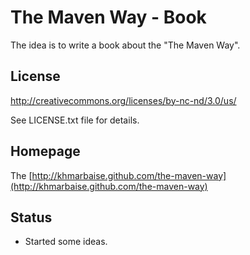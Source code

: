 The Maven Way - Book
====================

The idea is to write a book about the "The Maven Way". 

License
-------

http://creativecommons.org/licenses/by-nc-nd/3.0/us/

See LICENSE.txt file for details.

Homepage
--------

The   [http://khmarbaise.github.com/the-maven-way](http://khmarbaise.github.com/the-maven-way)

Status
------
- Started some ideas.

